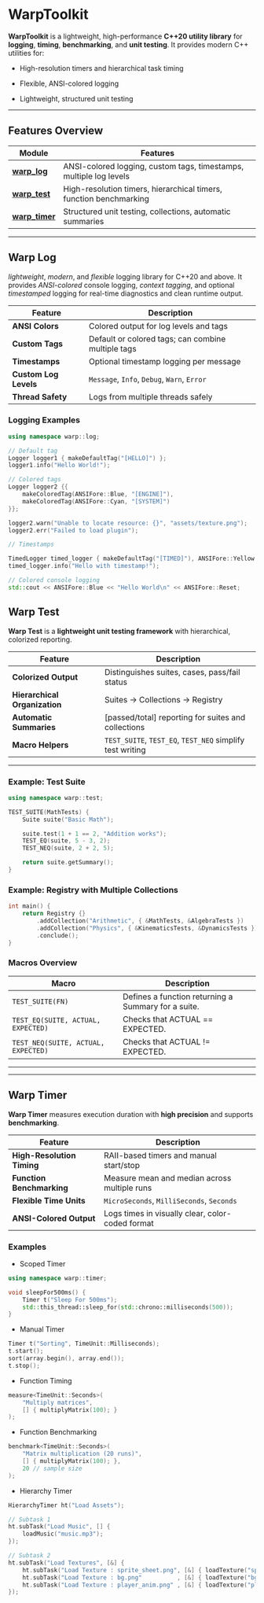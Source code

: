 # WarpToolkit

**WarpToolkit** is a lightweight, high-performance **C++20 utility library** for **logging**, **timing**, **benchmarking**, and **unit testing**.
It provides modern C++ utilities for:

- High-resolution timers and hierarchical task timing

- Flexible, ANSI-colored logging

- Lightweight, structured unit testing

---

## Features Overview

|Module|Features|
|------|--------|
|[**warp_log**](#warp-log)|ANSI-colored logging, custom tags, timestamps, multiple log levels|
|[**warp_test**](#warp-test)|High-resolution timers, hierarchical timers, function benchmarking|
|[**warp_timer**](#warp-timer)|Structured unit testing, collections, automatic summaries|

---

## Warp Log

*lightweight*, *modern*, and *flexible* logging library for C++20 and above.
It provides *ANSI-colored* console logging, *context tagging*, and optional *timestamped* logging for real-time diagnostics and clean runtime output.

|Feature|Description|
|-------|-----------|
|**ANSI Colors**|Colored output for log levels and tags|
|**Custom Tags**|Default or colored tags; can combine multiple tags|
|**Timestamps**|Optional timestamp logging per message|
|**Custom Log Levels**|`Message`, `Info`, `Debug`, `Warn`, `Error`|
|**Thread Safety**|Logs from multiple threads safely|

### Logging Examples

```cpp
using namespace warp::log;

// Default tag
Logger logger1 { makeDefaultTag("[HELLO]") };
logger1.info("Hello World!");

// Colored tags
Logger logger2 {{
    makeColoredTag(ANSIFore::Blue, "[ENGINE]"),
    makeColoredTag(ANSIFore::Cyan, "[SYSTEM]")
}};

logger2.warn("Unable to locate resource: {}", "assets/texture.png");
logger2.err("Failed to load plugin");

// Timestamps

TimedLogger timed_logger { makeDefaultTag("[TIMED]"), ANSIFore::Yellow };
timed_logger.info("Hello with timestamp!");

// Colored console logging
std::cout << ANSIFore::Blue << "Hello World\n" << ANSIFore::Reset;
```

## Warp Test

**Warp Test** is a **lightweight unit testing framework** with hierarchical, colorized reporting.

| Feature | Description |
| ------- | ----------- |
|**Colorized Output**|Distinguishes suites, cases, pass/fail status|
|**Hierarchical Organization**|Suites → Collections → Registry|
|**Automatic Summaries**|[passed/total] reporting for suites and collections|
|**Macro Helpers**|`TEST_SUITE`, `TEST_EQ`, `TEST_NEQ` simplify test writing|

---

### Example: Test Suite

```cpp
using namespace warp::test;

TEST_SUITE(MathTests) {
    Suite suite("Basic Math");

    suite.test(1 + 1 == 2, "Addition works");
    TEST_EQ(suite, 5 - 3, 2);
    TEST_NEQ(suite, 2 + 2, 5);

    return suite.getSummary();
}
```

### Example: Registry with Multiple Collections

```cpp
int main() {
    return Registry {}
        .addCollection("Arithmetic", { &MathTests, &AlgebraTests })
        .addCollection("Physics", { &KinematicsTests, &DynamicsTests })
        .conclude();
}
```

### Macros Overview

|Macro|Description|
|-----|-----------|
|`TEST_SUITE(FN)`|Defines a function returning a Summary for a suite.|
|`TEST_EQ(SUITE, ACTUAL, EXPECTED)`|Checks that ACTUAL == EXPECTED.|
|`TEST_NEQ(SUITE, ACTUAL, EXPECTED)`|Checks that ACTUAL != EXPECTED.|

---

---

## Warp Timer

**Warp Timer** measures execution duration with **high precision** and supports **benchmarking**.

|Feature|Description|
|-------|-----------|
|**High-Resolution Timing**|RAII-based timers and manual start/stop|
|**Function Benchmarking**|Measure mean and median across multiple runs|
|**Flexible Time Units**|`MicroSeconds`, `MilliSeconds`, `Seconds`|
|**ANSI-Colored Output**|Logs times in visually clear, color-coded format|

### Examples

- Scoped Timer

```cpp
using namespace warp::timer;

void sleepFor500ms() {
    Timer t("Sleep For 500ms");
    std::this_thread::sleep_for(std::chrono::milliseconds(500));
}
```

- Manual Timer

```cpp
Timer t("Sorting", TimeUnit::Milliseconds);
t.start();
sort(array.begin(), array.end());
t.stop();
```

- Function Timing

```cpp
measure<TimeUnit::Seconds>(
    "Multiply matrices",
    [] { multiplyMatrix(100); }
);
```

- Function Benchmarking

```cpp
benchmark<TimeUnit::Seconds>(
    "Matrix multiplication (20 runs)",
    [] { multiplyMatrix(100); },
    20 // sample size
);
```

- Hierarchy Timer

```cpp
HierarchyTimer ht("Load Assets");

// Subtask 1
ht.subTask("Load Music", [] {
    loadMusic("music.mp3");
});

// Subtask 2
ht.subTask("Load Textures", [&] {
    ht.subTask("Load Texture : sprite_sheet.png", [&] { loadTexture("sprite_sheet.png"); });
    ht.subTask("Load Texture : bg.png"          , [&] { loadTexture("bg.png");           });
    ht.subTask("Load Texture : player_anim.png" , [&] { loadTexture("player_anim.png");  });
});
```
